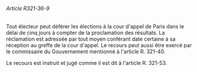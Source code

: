###### Article R321-36-9

Tout électeur peut déférer les élections à la cour d'appel de Paris dans le délai de cinq jours à compter de la proclamation des résultats. La réclamation est adressée par tout moyen conférant date certaine à sa réception au greffe de la cour d'appel. Le recours peut aussi être exercé par le commissaire du Gouvernement mentionné à l'article R. 321-40.

Le recours est instruit et jugé comme il est dit à l'article R. 321-53.

